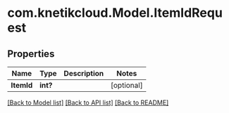 # com.knetikcloud.Model.ItemIdRequest
## Properties

Name | Type | Description | Notes
------------ | ------------- | ------------- | -------------
**ItemId** | **int?** |  | [optional] 

[[Back to Model list]](../README.md#documentation-for-models) [[Back to API list]](../README.md#documentation-for-api-endpoints) [[Back to README]](../README.md)

